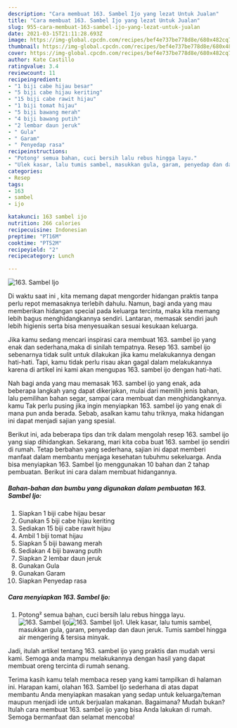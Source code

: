 ```yaml
---
description: "Cara membuat 163. Sambel Ijo yang lezat Untuk Jualan"
title: "Cara membuat 163. Sambel Ijo yang lezat Untuk Jualan"
slug: 955-cara-membuat-163-sambel-ijo-yang-lezat-untuk-jualan
date: 2021-03-15T21:11:28.693Z
image: https://img-global.cpcdn.com/recipes/bef4e737be778d8e/680x482cq70/163-sambel-ijo-foto-resep-utama.jpg
thumbnail: https://img-global.cpcdn.com/recipes/bef4e737be778d8e/680x482cq70/163-sambel-ijo-foto-resep-utama.jpg
cover: https://img-global.cpcdn.com/recipes/bef4e737be778d8e/680x482cq70/163-sambel-ijo-foto-resep-utama.jpg
author: Kate Castillo
ratingvalue: 3.4
reviewcount: 11
recipeingredient:
- "1 biji cabe hijau besar"
- "5 biji cabe hijau keriting"
- "15 biji cabe rawit hijau"
- "1 biji tomat hijau"
- "5 biji bawang merah"
- "4 biji bawang putih"
- "2 lembar daun jeruk"
- " Gula"
- " Garam"
- " Penyedap rasa"
recipeinstructions:
- "Potong² semua bahan, cuci bersih lalu rebus hingga layu."
- "Ulek kasar, lalu tumis sambel, masukkan gula, garam, penyedap dan daun jeruk. Tumis sambel hingga air mengering &amp; tersisa minyak."
categories:
- Resep
tags:
- 163
- sambel
- ijo

katakunci: 163 sambel ijo 
nutrition: 266 calories
recipecuisine: Indonesian
preptime: "PT16M"
cooktime: "PT52M"
recipeyield: "2"
recipecategory: Lunch

---
```



![163. Sambel Ijo](https://img-global.cpcdn.com/recipes/bef4e737be778d8e/680x482cq70/163-sambel-ijo-foto-resep-utama.jpg)

Di waktu  saat ini , kita memang dapat mengorder hidangan praktis tanpa perlu repot memasaknya terlebih dahulu. Namun, bagi anda yang mau memberikan hidangan special pada keluarga tercinta, maka kita memang lebih bagus menghidangkannya sendiri. Lantaran, memasak sendiri jauh lebih higienis serta bisa menyesuaikan sesuai kesukaan keluarga.

Jika kamu sedang mencari inspirasi cara membuat 163. sambel ijo yang enak dan sederhana,maka di sinilah tempatnya. Resep 163. sambel ijo  sebenarnya tidak sulit untuk dilakukan jika kamu melakukannya dengan hati-hati. Tapi, kamu tidak perlu risau akan gagal dalam melakukannya 
karena di artikel ini kami akan mengupas 163. sambel ijo dengan hati-hati.  



Nah bagi anda yang mau memasak 163. sambel ijo yang enak, ada beberapa langkah yang dapat dikerjakan, mulai dari memilih jenis bahan, lalu pemilihan bahan segar, sampai cara membuat dan menghidangkannya. kamu Tak perlu pusing jika ingin menyiapkan 163. sambel ijo yang enak di mana pun anda berada. Sebab, asalkan kamu  tahu triknya, maka hidangan ini dapat menjadi sajian yang spesial.

Berikut ini, ada beberapa tips dan trik dalam mengolah resep 163. sambel ijo yang siap dihidangkan. Sekarang, mari kita coba buat 163. sambel ijo sendiri di rumah. Tetap berbahan yang sederhana, sajian ini dapat memberi manfaat dalam membantu menjaga kesehatan tubuhmu sekeluarga. Anda bisa menyiapkan 163. Sambel Ijo menggunakan 10 bahan dan 2 tahap pembuatan. Berikut ini cara dalam membuat hidangannya.

<!--inarticleads1-->

##### Bahan-bahan dan bumbu yang digunakan dalam pembuatan 163. Sambel Ijo:

1. Siapkan 1 biji cabe hijau besar
1. Gunakan 5 biji cabe hijau keriting
1. Sediakan 15 biji cabe rawit hijau
1. Ambil 1 biji tomat hijau
1. Siapkan 5 biji bawang merah
1. Sediakan 4 biji bawang putih
1. Siapkan 2 lembar daun jeruk
1. Gunakan  Gula
1. Gunakan  Garam
1. Siapkan  Penyedap rasa




<!--inarticleads2-->

##### Cara menyiapkan 163. Sambel Ijo:

1. Potong² semua bahan, cuci bersih lalu rebus hingga layu.
<img src="https://img-global.cpcdn.com/steps/f22d254c8dc12cf9/160x128cq70/163-sambel-ijo-langkah-memasak-1-foto.jpg" alt="163. Sambel Ijo"><img src="https://img-global.cpcdn.com/steps/076da4af447d58cd/160x128cq70/163-sambel-ijo-langkah-memasak-1-foto.jpg" alt="163. Sambel Ijo">1. Ulek kasar, lalu tumis sambel, masukkan gula, garam, penyedap dan daun jeruk. Tumis sambel hingga air mengering &amp; tersisa minyak.




Jadi, itulah artikel tentang  163. sambel ijo  yang praktis dan mudah versi kami. Semoga anda mampu melakukannya dengan hasil yang dapat membuat oreng tercinta di rumah senang. 

Terima kasih kamu telah membaca resep yang kami tampilkan di halaman ini. Harapan kami, olahan  163. Sambel Ijo sederhana di atas dapat membantu Anda menyiapkan masakan yang sedap untuk keluarga/teman maupun menjadi ide untuk berjualan makanan. Bagaimana? Mudah bukan? Itulah cara membuat 163. sambel ijo yang bisa Anda lakukan di rumah. Semoga bermanfaat dan selamat mencoba!

